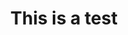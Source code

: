 ---
title: This is a test
description: ~
shortDescription: ~
updatedOn: ~
thumbnail: /imgs/site/draft-img.png
thumbnailAltTxt: ~
tags: []
youtube: ~
demo: ~
---